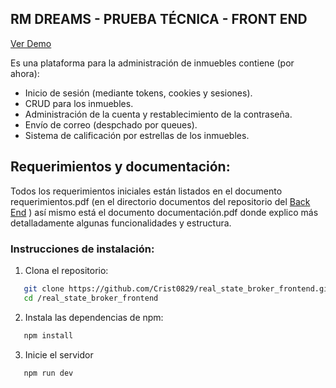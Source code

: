 
## RM DREAMS - PRUEBA TÉCNICA - FRONT END

[Ver Demo](https://real-state-broker-frontend.vercel.app)

Es una plataforma para la administración de inmuebles contiene (por ahora):

- Inicio de sesión (mediante tokens, cookies y sesiones).
- CRUD para los inmuebles.
- Administración de la cuenta y restablecimiento de la contraseña.
- Envío de correo (despchado por queues).
- Sistema de calificación por estrellas de los inmuebles.

## Requerimientos y documentación:
Todos los requerimientos iniciales están listados en el documento requerimientos.pdf (en el directorio documentos del repositorio del [Back End](https://github.com/Crist0829/real_estate_broker_backend.git) )
así mismo está el documento documentación.pdf donde explico más detalladamente algunas funcionalidades y estructura.

### Instrucciones de instalación:

1)  Clona el repositorio:


```bash
   git clone https://github.com/Crist0829/real_state_broker_frontend.git
   cd /real_state_broker_frontend
```

2)  Instala las dependencias de npm:


```bash
   npm install
```


3)  Inicie el servidor

```bash
   npm run dev
```








